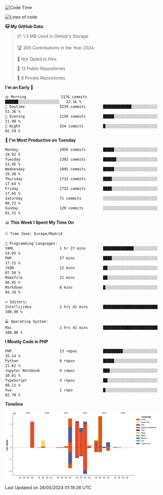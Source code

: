 <!--START_SECTION:waka-->
![Code Time](http://img.shields.io/badge/Code%20Time-162%20hrs%2047%20mins-blue)

![Lines of code](https://img.shields.io/badge/From%20Hello%20World%20I%27ve%20Written-31.3%20million%20lines%20of%20code-blue)

**🐱 My GitHub Data** 

> 📦 1.3 MB Used in GitHub's Storage 
 > 
> 🏆 309 Contributions in the Year 2024
 > 
> 🚫 Not Opted to Hire
 > 
> 📜 13 Public Repositories 
 > 
> 🔑 6 Private Repositories 
 > 
**I'm an Early 🐤** 

```text
🌞 Morning                2176 commits        ██████░░░░░░░░░░░░░░░░░░░   22.16 % 
🌆 Daytime                5239 commits        █████████████░░░░░░░░░░░░   53.36 % 
🌃 Evening                2150 commits        █████░░░░░░░░░░░░░░░░░░░░   21.90 % 
🌙 Night                  254 commits         █░░░░░░░░░░░░░░░░░░░░░░░░   02.59 % 
```
📅 **I'm Most Productive on Tuesday** 

```text
Monday                   1956 commits        █████░░░░░░░░░░░░░░░░░░░░   19.92 % 
Tuesday                  2303 commits        ██████░░░░░░░░░░░░░░░░░░░   23.45 % 
Wednesday                1895 commits        █████░░░░░░░░░░░░░░░░░░░░   19.30 % 
Thursday                 1732 commits        ████░░░░░░░░░░░░░░░░░░░░░   17.64 % 
Friday                   1733 commits        ████░░░░░░░░░░░░░░░░░░░░░   17.65 % 
Saturday                 71 commits          ░░░░░░░░░░░░░░░░░░░░░░░░░   00.72 % 
Sunday                   129 commits         ░░░░░░░░░░░░░░░░░░░░░░░░░   01.31 % 
```


📊 **This Week I Spent My Time On** 

```text
🕑︎ Time Zone: Europe/Madrid

💬 Programming Languages: 
YAML                     1 hr 27 mins        ██████████████░░░░░░░░░░░   54.03 % 
PHP                      27 mins             ████░░░░░░░░░░░░░░░░░░░░░   17.21 % 
JSON                     12 mins             ██░░░░░░░░░░░░░░░░░░░░░░░   07.50 % 
Makefile                 11 mins             ██░░░░░░░░░░░░░░░░░░░░░░░   06.95 % 
Markdown                 8 mins              █░░░░░░░░░░░░░░░░░░░░░░░░   05.39 % 

🔥 Editors: 
Intellijidea             2 hrs 41 mins       █████████████████████████   100.00 % 

💻 Operating System: 
Mac                      2 hrs 41 mins       █████████████████████████   100.00 % 
```

**I Mostly Code in PHP** 

```text
PHP                      13 repos            █████████░░░░░░░░░░░░░░░░   35.14 % 
Python                   8 repos             █████░░░░░░░░░░░░░░░░░░░░   21.62 % 
Jupyter Notebook         4 repos             ███░░░░░░░░░░░░░░░░░░░░░░   10.81 % 
TypeScript               3 repos             ██░░░░░░░░░░░░░░░░░░░░░░░   08.11 % 
Vue                      1 repo              █░░░░░░░░░░░░░░░░░░░░░░░░   02.70 % 
```



**Timeline**

![Lines of Code chart](https://raw.githubusercontent.com/danisoronellas/danisoronellas/main/assets/bar_graph.png)


 Last Updated on 28/05/2024 01:19:26 UTC
<!--END_SECTION:waka-->

